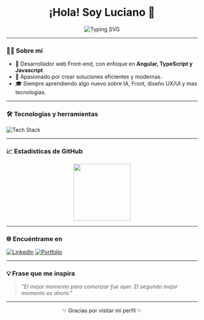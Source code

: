 <h1 align="center">¡Hola! Soy Luciano 👋</h1>

<p align="center">
  <img src="https://readme-typing-svg.herokuapp.com?font=Fira+Code&weight=500&size=24&pause=1000&color=00F7FF&center=true&vCenter=true&width=435&lines=Desarrollador+Fullstack;Apasionado+por+la+tecnolog%C3%ADa;Freelancer+y+creador+de+proyectos+web" alt="Typing SVG" />
</p>

---

### 🧑‍💻 Sobre mí
- 🚀 Desarrollador web Front-end, con enfoque en **Angular, TypeScript y Javascript**.
- 🎯 Apasionado por crear soluciones eficientes y modernas.
- 🎓 Siempre aprendiendo algo nuevo sobre IA, Front, diseño UX/UI y mas tecnologias.

---

### 🛠️ Tecnologías y herramientas
<img src="https://skillicons.dev/icons?i=angular,typescript,js,html,css,firebase,git,github,vscode,mysql,jquery,java,c" alt="Tech Stack" />

---

### 📈 Estadísticas de GitHub
<p align="center">
  <img src="https://github-readme-stats.vercel.app/api?username=tuusuario&show_icons=true&theme=tokyonight" height="150" />
</p>

---

### 🌐 Encuéntrame en
[![LinkedIn](https://img.shields.io/badge/LinkedIn-0077B5?style=for-the-badge&logo=linkedin&logoColor=white)](https://www.linkedin.com/in/luciano-gonzalez-marangoni)
[![Portfolio](https://img.shields.io/badge/Portafolio-Web-121212?style=for-the-badge&logo=github&logoColor=white)](https://tuportfolio.com)

---

### 💡 Frase que me inspira
> *"El mejor momento para comenzar fue ayer. El segundo mejor momento es ahora."*

---

<p align="center">
  ✨ Gracias por visitar mi perfil ✨
</p>
